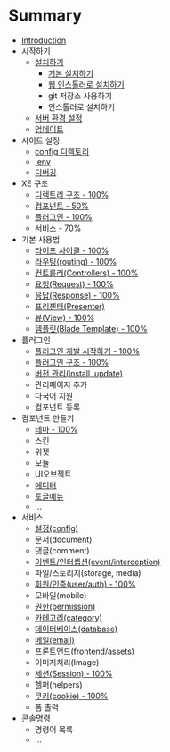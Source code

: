 # Summary

* [Introduction](README.md)
* 시작하기
   * [설치하기](installation.md)
       * [기본 설치하기](installation-basic.md)
       * [웹 인스톨러로 설치하기](installation-web.md)
       * git 저장소 사용하기
       * 인스톨러로 설치하기
   * [서버 환경 설정](server-configuration.md)
   * [업데이트](update.md)
* 사이트 설정
   * [config 디렉토리](configurations.md)
   * [.env](env.md)
   * [디버깅](debugging.md)
* XE 구조
   * [디렉토리 구조 - 100%](structure.md)
   * [컴포넌트 - 50%](components.md)
   * [플러그인 - 100%](plugin.md)
   * [서비스 - 70%](service.md)
* 기본 사용법
   * [라이프 사이클 - 100%](lifecycle.md)
   * [라우팅(routing) - 100%](routing.md)
   * [컨트롤러(Controllers) - 100%](controllers.md)
   * [요청(Request) - 100%](request.md)
   * [응답(Response) - 100%](response.md)
   * [프리젠터(Presenter)](presenter.md)
   * [뷰(View) - 100%](view.md)
   * [템플릿(Blade Template) - 100%](blade.md)
* 플러그인
   * [플러그인 개발 시작하기 - 100%](plugin-generation.md)
   * [플러그인 구조 - 100%](plugin-structure.md)
   * [버전 관리(install, update)](plugin-versions.md)
   * 관리페이지 추가
   * 다국어 지원
   * 컴포넌트 등록
* 컴포넌트 만들기
   * [테마 - 100%](component-theme.md)
   * 스킨
   * 위젯
   * 모듈
   * UI오브젝트
   * [에디터](component-editor.md)
   * [토글메뉴](component-togglemenu.md)
   * ...
* 서비스
   * [설정(config)](service-config.md)
   * 문서(document)
   * 댓글(comment)
   * [이벤트/인터셉션(event/interception)](service-interception.md)
   * 파일/스토리지(storage, media)
   * [회원/인증(user/auth) - 100%](service-user.md)
   * 모바일(mobile)
   * [권한(permission)](service-permission.md)
   * [카테고리(category)](service-category.md)
   * [데이터베이스(database)](service-database.md)
   * [메일(email)](service-email.md)
   * 프론트앤드(frontend/assets)
   * 이미지처리(Image)
   * [세션(Session) - 100%](service-session.md)
   * 헬퍼(helpers)
   * [쿠키(cookie) - 100%](service-cookie.md)
   * 폼 출력
* 콘솔명령
   * 명령어 목록
   * ...

